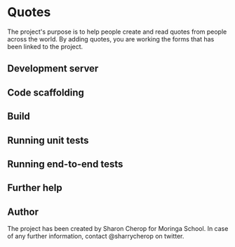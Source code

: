 # Quotes
The project's purpose is to help people create and read quotes from people across the world. By adding quotes, you are working the forms that has been linked to the project. 

## Development server



## Code scaffolding


## Build


## Running unit tests



## Running end-to-end tests



## Further help


## Author 
The project has been created by Sharon Cherop for Moringa School. In case of any further information, contact @sharrycherop on twitter. 